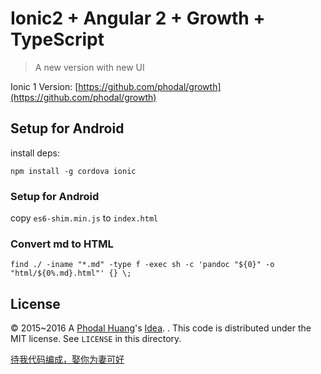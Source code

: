 Ionic2 + Angular 2 + Growth + TypeScript
========================================

> A new version with new UI

Ionic 1 Version: [https://github.com/phodal/growth](https://github.com/phodal/growth)

Setup for Android
-----------------

install deps:

    npm install -g cordova ionic

### Setup for Android

copy ``es6-shim.min.js`` to ``index.html``

### Convert md to HTML

```shell
find ./ -iname "*.md" -type f -exec sh -c 'pandoc "${0}" -o "html/${0%.md}.html"' {} \;
```

License
---

© 2015~2016 A [Phodal Huang](https://www.phodal.com)'s [Idea](http://github.com/phodal/ideas). . This code is distributed under the MIT license. See `LICENSE` in this directory.

[待我代码编成，娶你为妻可好](http://www.xuntayizhan.com/blog/ji-ke-ai-qing-zhi-er-shi-dai-wo-dai-ma-bian-cheng-qu-ni-wei-qi-ke-hao-wan/)